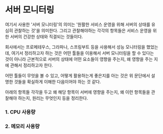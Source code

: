 # 서버 모니터링

여기서 사용한 '서버 모니터링'의 의미는 '원활한 서비스 운영을 위해 서버의 상태를 유심히 관찰하는 것'을 의미한다. 그리고 관찰해야하는 각각의 항목들은 서비스 운영을 위한 서버의 건강한 상태와 직결되는 것들이다.

회사에서는 프로메테우스, 그라파나, 스프링부트 등을 사용해서 성능 모니터링을 했었는데, 여기서 정리하고자 하는 것은 어떤 툴들을 이용해서 서버 모니터링을 할 수 있다는 것이 아니라 근본적으로 서버의 상태에 어떤 요소들이 영향을 주는지, 왜 영향을 주는 지에 관해서 정리하고자 한다.

어떤 툴들이 무엇을 볼 수 있고, 어떻게 활용하는게 좋은지를 아는 것은 위 문단에서 설명한 것들을 확실하게 이해한 다음이어야 하는 것 같다.

아래의 항목들 각각을 두고 왜 해당 항목이 서버에 영향을 주는지, 왜 이런 항목들을 관찰해야 하는지, 원리는 무엇인지 등을 정리한다.

### 1. CPU 사용량

### 2. 메모리 사용량



